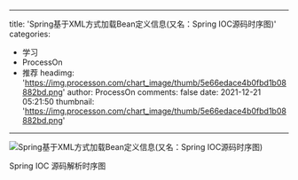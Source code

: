 
---
title: 'Spring基于XML方式加载Bean定义信息(又名：Spring IOC源码时序图)'
categories: 
 - 学习
 - ProcessOn
 - 推荐
headimg: 'https://img.processon.com/chart_image/thumb/5e66edace4b0fbd1b08882bd.png'
author: ProcessOn
comments: false
date: 2021-12-21 05:21:50
thumbnail: 'https://img.processon.com/chart_image/thumb/5e66edace4b0fbd1b08882bd.png'
---

<div>   
<img class="thumb" alt="Spring基于XML方式加载Bean定义信息(又名：Spring IOC源码时序图)" src="https://img.processon.com/chart_image/thumb/5e66edace4b0fbd1b08882bd.png" referrerpolicy="no-referrer">
<p>Spring IOC 源码解析时序图</p>  
</div>
            